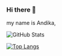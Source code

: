### Hi there 👋
my name is Andika,

![GitHub Stats](https://github-readme-stats.vercel.app/api?username=Maadelka&theme=radical)

[![Top Langs](https://github-readme-stats.vercel.app/api/top-langs/?username=Maadelka&langs_count=8)](https://github.com/anuraghazra/github-readme-stats)
